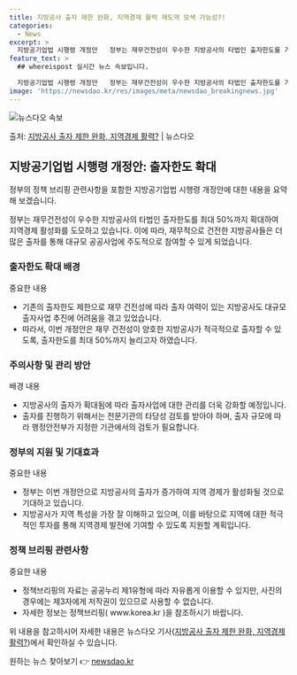 ```yaml
---
title: 지방공사 출자 제한 완화, 지역경제 활력 재도약 모색 가능성?!
categories:
  - News
excerpt: >
  지방공기업법 시행령 개정안   정부는 재무건전성이 우수한 지방공사의 타법인 출자한도를 기존 10%에서 최대 …
feature_text: >
  ## whereispost 실시간 뉴스 속보입니다.

  지방공기업법 시행령 개정안   정부는 재무건전성이 우수한 지방공사의 타법인 출자한도를 기존 10%에서 최대 …
image: 'https://newsdao.kr/res/images/meta/newsdao_breakingnews.jpg'
---
```


![뉴스다오 속보](https://newsdao.kr/res/images/meta/newsdao_breakingnews.jpg)

<p>출처: <a href="https://newsdao.kr/4194" rel="dofollow">지방공사 출자 제한 완화, 지역경제 활력?</a> | 뉴스다오</p>

<h2 data-ke-size="size26">지방공기업법 시행령 개정안: 출자한도 확대</h2>
정부의 정책 브리핑 관련사항을 포함한 지방공기업법 시행령 개정안에 대한 내용을 요약해 보겠습니다.

<p data-ke-size="size16">정부는 재무건전성이 우수한 지방공사의 타법인 출자한도를 최대 50%까지 확대하여 지역경제 활성화를 도모하고 있습니다. 이에 따라, 재무적으로 건전한 지방공사들은 더 많은 출자를 통해 대규모 공공사업에 주도적으로 참여할 수 있게 되었습니다.</p>

<h3>출자한도 확대 배경</h3>
중요한 내용
<ul>
  <li>기존의 출자한도 제한으로 재무 건전성에 따라 출자 여력이 있는 지방공사도 대규모 출자사업 추진에 어려움을 겪고 있었습니다.</li>
  <li>따라서, 이번 개정안은 재무 건전성이 양호한 지방공사가 적극적으로 출자할 수 있도록, 출자한도를 최대 50%까지 늘리고자 하였습니다.</li>
</ul>

<h3>주의사항 및 관리 방안</h3>
배경 내용
<ul>
  <li>지방공사의 출자가 확대됨에 따라 출자사업에 대한 관리를 더욱 강화할 예정입니다.</li>
  <li>출자를 진행하기 위해서는 전문기관의 타당성 검토를 받아야 하며, 출자 규모에 따라 행정안전부가 지정한 기관에서의 검토가 필요합니다.</li>
</ul>

<h3>정부의 지원 및 기대효과</h3>
중요한 내용
<ul>
  <li>정부는 이번 개정안으로 지방공사의 출자가 증가하여 지역 경제가 활성화될 것으로 기대하고 있습니다.</li>
  <li>지방공사가 지역 특성을 가장 잘 이해하고 있으며, 이를 바탕으로 지역에 대한 적극적인 투자를 통해 지역경제 발전에 기여할 수 있도록 지원할 계획입니다.</li>
</ul>

<h3>정책 브리핑 관련사항</h3>
중요한 내용
<ul>
  <li>정책브리핑의 자료는 공공누리 제1유형에 따라 자유롭게 이용할 수 있지만, 사진의 경우에는 제3자에게 저작권이 있으므로 사용할 수 없습니다.</li>
  <li>자세한 정보는 정책브리핑( www.korea.kr )을 참조하시기 바랍니다.</li>
</ul>

위 내용을 참고하시어 자세한 내용은 뉴스다오 기사(<a href="https://newsdao.kr/4194">지방공사 출자 제한 완화, 지역경제 활력?</a>)에서 확인하실 수 있습니다. 

원하는 뉴스 찾아보기 👉 <a href="https://newsdao.kr" rel="dofollow">newsdao.kr</a>


